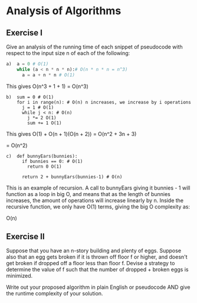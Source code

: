 # Analysis of Algorithms

## Exercise I

Give an analysis of the running time of each snippet of
pseudocode with respect to the input size n of each of the following:

```python
a)  a = 0 # O(1)
    while (a < n * n * n):# O(n * n * n = n^3)
      a = a + n * n # O(1)
```

This gives O(n^3 + 1 + 1) = O(n^3)

```
b)  sum = 0 # O(1)
    for i in range(n): # O(n) n increases, we increase by i operations
      j = 1 # O(1)
      while j < n: # O(n)
        j *= 2 O(1)
        sum += 1 O(1)
```

This gives
O(1) + O(n + 1)(O(n + 2)) = O(n^2 + 3n + 3)

= O(n^2)

```
c)  def bunnyEars(bunnies):
      if bunnies == 0: # O(1)
        return 0 O(1)

      return 2 + bunnyEars(bunnies-1) # O(n)
```

This is an example of recursion. A call to bunnyEars giving it bunnies - 1 will function as a loop in big O, and means that as the length of bunnies increases, the amount of operations will increase linearly by n. Inside the recursive function, we only have O(1) terms, giving the big O complexity as:

O(n)

## Exercise II

Suppose that you have an n-story building and plenty of eggs. Suppose also that an egg gets broken if it is thrown off floor f or higher, and doesn't get broken if dropped off a floor less than floor f. Devise a strategy to determine the value of f such that the number of dropped + broken eggs is minimized.

Write out your proposed algorithm in plain English or pseudocode AND give the runtime complexity of your solution.
